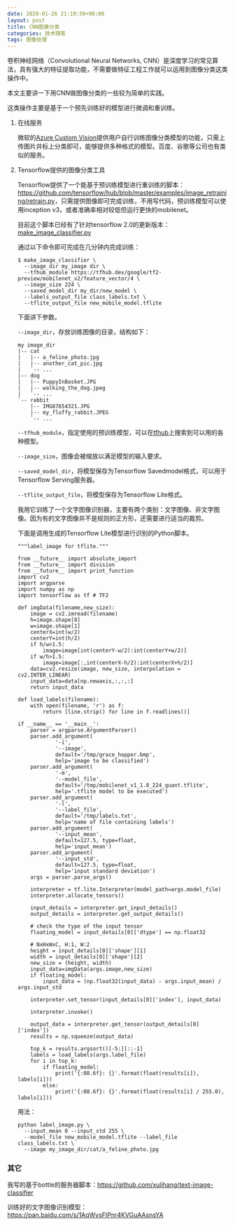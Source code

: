 ```yaml
---
date: 2020-01-26 21:19:50+08:00
layout: post
title: CNN图像分类
categories: 技术随笔
tags: 图像处理
---
```


卷积神经网络（Convolutional Neural Networks, CNN）是深度学习的常见算法，具有强大的特征提取功能，不需要做特征工程工作就可以运用到图像分类这类操作中。

本文主要讲一下用CNN做图像分类的一些较为简单的实践。

这类操作主要是基于一个预先训练好的模型进行微调和重训练。

1. 在线服务

	微软的[Azure Custom Vision](/azure-custom-vision/)提供用户自行训练图像分类模型的功能，只需上传图片并标上分类即可，能够提供多种格式的模型。百度、谷歌等公司也有类似的服务。
	
2. Tensorflow提供的图像分类工具

	Tensorflow提供了一个能基于预训练模型进行重训练的脚本：<https://github.com/tensorflow/hub/blob/master/examples/image_retraining/retrain.py>，只需提供图像即可完成训练，不用写代码，预训练模型可以使用inception v3，或者准确率相对较低但运行更快的mobilenet。

	目前这个脚本已经有了针对tensorflow 2.0的更新版本：[make_image_classifier.py](https://github.com/tensorflow/hub/tree/master/tensorflow_hub/tools/make_image_classifier)

	通过以下命令即可完成在几分钟内完成训练：

	```
	$ make_image_classifier \
	  --image_dir my_image dir \
	  --tfhub_module https://tfhub.dev/google/tf2-preview/mobilenet_v2/feature_vector/4 \
	  --image_size 224 \
	  --saved_model_dir my_dir/new_model \
	  --labels_output_file class_labels.txt \
	  --tflite_output_file new_mobile_model.tflite
	```

	下面讲下参数。

	`--image_dir`，存放训练图像的目录，结构如下：

	```
	my image_dir
	|-- cat
	|   |-- a_feline_photo.jpg
	|   |-- another_cat_pic.jpg
	|   `-- ...
	|-- dog
	|   |-- PuppyInBasket.JPG
	|   |-- walking_the_dog.jpeg
	|   `-- ...
	`-- rabbit
		|-- IMG87654321.JPG
		|-- my_fluffy_rabbit.JPEG
		`-- ...
	```

	`--tfhub_module`，指定使用的预训练模型，可以在[tfhub](https://tfhub.dev/s?module-type=image-feature-vector&q=tf2)上搜索到可以用的各种模型。
		
	`--image_size`，图像会被缩放以满足模型的输入要求。

	`--saved_model_dir`，将模型保存为Tensorflow Savedmodel格式，可以用于Tensorflow Serving服务器。

	`--tflite_output_file`，将模型保存为Tensorflow Lite格式。

	我用它训练了一个文字图像识别器，主要有两个类别：文字图像、非文字图像。因为有的文字图像并不是规则的正方形，还需要进行适当的裁剪。

	下面是调用生成的Tensorflow Lite模型进行识别的Python脚本。

	```
	"""label_image for tflite."""

	from __future__ import absolute_import
	from __future__ import division
	from __future__ import print_function
	import cv2
	import argparse
	import numpy as np
	import tensorflow as tf # TF2

	def imgData(filename,new_size):
		image = cv2.imread(filename)
		h=image.shape[0]
		w=image.shape[1]
		centerX=int(w/2)
		centerY=int(h/2)
		if h/w>1.5:
			image=image[int(centerY-w/2):int(centerY+w/2)]
		if w/h>1.5:
			image=image[:,int(centerX-h/2):int(centerX+h/2)]
		data=cv2.resize(image, new_size, interpolation = cv2.INTER_LINEAR)
		input_data=data[np.newaxis,:,:,:]
		return input_data

	def load_labels(filename):
		with open(filename, 'r') as f:
			return [line.strip() for line in f.readlines()]

	if __name__ == '__main__':
		parser = argparse.ArgumentParser()
		parser.add_argument(
				'-i',
				'--image',
				default='/tmp/grace_hopper.bmp',
				help='image to be classified')
		parser.add_argument(
				'-m',
				'--model_file',
				default='/tmp/mobilenet_v1_1.0_224_quant.tflite',
				help='.tflite model to be executed')
		parser.add_argument(
				'-l',
				'--label_file',
				default='/tmp/labels.txt',
				help='name of file containing labels')
		parser.add_argument(
				'--input_mean',
				default=127.5, type=float,
				help='input_mean')
		parser.add_argument(
				'--input_std',
				default=127.5, type=float,
				help='input standard deviation')
		args = parser.parse_args()

		interpreter = tf.lite.Interpreter(model_path=args.model_file)
		interpreter.allocate_tensors()

		input_details = interpreter.get_input_details()
		output_details = interpreter.get_output_details()

		# check the type of the input tensor
		floating_model = input_details[0]['dtype'] == np.float32

		# NxHxWxC, H:1, W:2
		height = input_details[0]['shape'][1]
		width = input_details[0]['shape'][2]
		new_size = (height, width)
		input_data=imgData(args.image,new_size)
		if floating_model:
			input_data = (np.float32(input_data) - args.input_mean) / args.input_std

		interpreter.set_tensor(input_details[0]['index'], input_data)

		interpreter.invoke()

		output_data = interpreter.get_tensor(output_details[0]['index'])
		results = np.squeeze(output_data)

		top_k = results.argsort()[-5:][::-1]
		labels = load_labels(args.label_file)
		for i in top_k:
			if floating_model:
				print('{:08.6f}: {}'.format(float(results[i]), labels[i]))
			else:
				print('{:08.6f}: {}'.format(float(results[i] / 255.0), labels[i]))
	```

	用法：

	```
	python label_image.py \
	  --input_mean 0 --input_std 255 \
	  --model_file new_mobile_model.tflite --label_file class_labels.txt \
	  --image my_image_dir/cat/a_feline_photo.jpg 
	```

### 其它

我写的基于bottle的服务器脚本：<https://github.com/xulihang/text-image-classifier>

训练好的文字图像识别模型：<https://pan.baidu.com/s/1AqWvsFIPnr4KVGuAAsnsYA>

